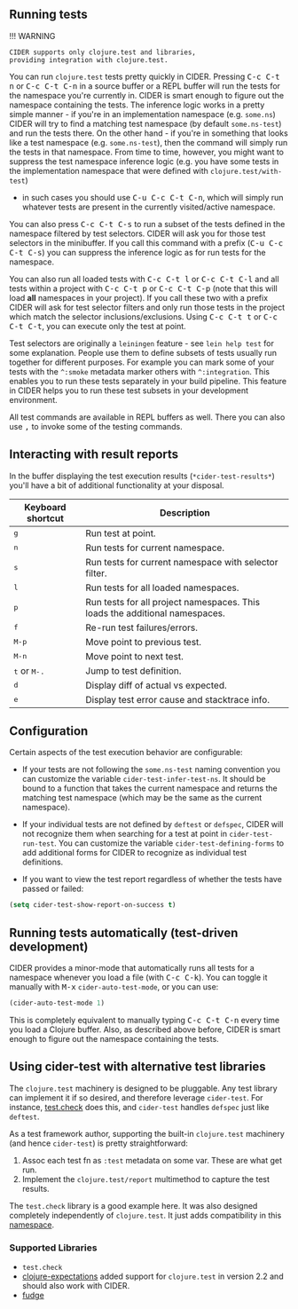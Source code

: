 ## Running tests

!!! WARNING

    CIDER supports only clojure.test and libraries,
    providing integration with clojure.test.

You can run `clojure.test` tests pretty quickly in CIDER. Pressing <kbd>C-c C-t
n</kbd> or <kbd>C-c C-t C-n</kbd> in a source buffer or a REPL buffer will run
the tests for the namespace you're currently in. CIDER is smart enough to figure
out the namespace containing the tests. The inference logic works in a pretty
simple manner - if you're in an implementation namespace (e.g. `some.ns`) CIDER
will try to find a matching test namespace (by default `some.ns-test`) and run
the tests there. On the other hand - if you're in something that looks like a
test namespace (e.g. `some.ns-test`), then the command will simply run the tests
in that namespace. From time to time, however, you might want to suppress the
test namespace inference logic (e.g. you have some tests in the implementation
namespace that were defined with `clojure.test/with-test`)
- in such cases you should use <kbd>C-u C-c C-t C-n</kbd>, which will simply run
whatever tests are present in the currently visited/active namespace.

You can also press <kbd>C-c C-t C-s</kbd> to run a subset of the tests defined in
the namespace filtered by test selectors. CIDER will ask you for those test selectors
in the minibuffer. If you call this command with a prefix (<kbd>C-u C-c C-t C-s</kbd>)
you can suppress the inference logic as for run tests for the namespace.

You can also run all loaded tests with <kbd>C-c C-t l</kbd> or <kbd>C-c C-t
C-l</kbd> and all tests within a project with <kbd>C-c C-t p</kbd> or <kbd>C-c
C-t C-p</kbd> (note that this will load **all** namespaces in your
project). If you call these two with a prefix CIDER will ask for test selector filters
and only run those tests in the project which match the selector inclusions/exclusions. Using
<kbd>C-c C-t t</kbd> or <kbd>C-c C-t C-t</kbd>, you can execute only the
test at point.

Test selectors are originally a `leiningen` feature - see `lein help test` for some explanation.
People use them to define subsets of tests usually run together for different purposes. For
example you can mark some of your tests with the `^:smoke` metadata marker others with
`^:integration`. This enables you to run these tests separately in your build pipeline.
This feature in CIDER helps you to run these test subsets in your development environment.

All test commands are available in REPL buffers as well. There you can also use
<kbd>,</kbd> to invoke some of the testing commands.

## Interacting with result reports

In the buffer displaying the test execution results (`*cider-test-results*`)
you'll have a bit of additional functionality at your disposal.

Keyboard shortcut               | Description
--------------------------------|-------------------------------
<kbd>g</kbd>                    | Run test at point.
<kbd>n</kbd>                    | Run tests for current namespace.
<kbd>s</kbd>                    | Run tests for current namespace with selector filter.
<kbd>l</kbd>                    | Run tests for all loaded namespaces.
<kbd>p</kbd>                    | Run tests for all project namespaces. This loads the additional namespaces.
<kbd>f</kbd>                    | Re-run test failures/errors.
<kbd>M-p</kbd>                  | Move point to previous test.
<kbd>M-n</kbd>                  | Move point to next test.
<kbd>t</kbd> or <kbd>M-.</kbd>  | Jump to test definition.
<kbd>d</kbd>                    | Display diff of actual vs expected.
<kbd>e</kbd>                    | Display test error cause and stacktrace info.

## Configuration

Certain aspects of the test execution behavior are configurable:

* If your tests are not following the `some.ns-test` naming convention you can
customize the variable `cider-test-infer-test-ns`. It should be bound to a
function that takes the current namespace and returns the matching test
namespace (which may be the same as the current namespace).

* If your individual tests are not defined by `deftest` or `defspec`, CIDER will
not recognize them when searching for a test at point in `cider-test-run-test`.
You can customize the variable `cider-test-defining-forms` to add additional
forms for CIDER to recognize as individual test definitions.

* If you want to view the test report regardless of whether the tests have
passed or failed:

```el
(setq cider-test-show-report-on-success t)
```

## Running tests automatically (test-driven development)

CIDER provides a minor-mode that automatically runs all tests for a namespace
whenever you load a file (with <kbd>C-c C-k</kbd>). You can toggle it
manually with <kbd>M-x</kbd> `cider-auto-test-mode`, or you can use:

```el
(cider-auto-test-mode 1)
```

This is completely equivalent to manually typing <kbd>C-c C-t C-n</kbd> every
time you load a Clojure buffer. Also, as described above before, CIDER is smart
enough to figure out the namespace containing the tests.

## Using cider-test with alternative test libraries

The `clojure.test` machinery is designed to be pluggable. Any test library
can implement it if so desired, and therefore leverage `cider-test`. For
instance, [test.check](https://github.com/clojure/test.check/) does this, and
`cider-test` handles `defspec` just like `deftest`.

As a test framework author, supporting the built-in `clojure.test` machinery
(and hence `cider-test`) is pretty straightforward:

1. Assoc each test fn as `:test` metadata on some var. These are what get run.
2. Implement the `clojure.test/report` multimethod to capture the test results.

The `test.check` library is a good example here. It was also designed completely
independently of `clojure.test`. It just adds compatibility in this
[namespace](https://github.com/clojure/test.check/blob/24f74b83f1c7a032f98efdcc1db9d74b3a6a794d/src/main/clojure/clojure/test/check/clojure_test.cljc).

### Supported Libraries

* `test.check`
* [clojure-expectations](https://github.com/clojure-expectations/expectations) added
support for `clojure.test` in version 2.2 and should also work with CIDER.
* [fudge](https://github.com/jimpil/fudje)
